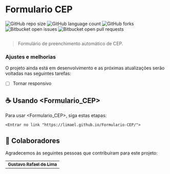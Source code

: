 # Formulario CEP

![GitHub repo size](https://img.shields.io/github/repo-size/iuricode/README-template?style=for-the-badge)
![GitHub language count](https://img.shields.io/github/languages/count/iuricode/README-template?style=for-the-badge)
![GitHub forks](https://img.shields.io/github/forks/iuricode/README-template?style=for-the-badge)
![Bitbucket open issues](https://img.shields.io/bitbucket/issues/iuricode/README-template?style=for-the-badge)
![Bitbucket open pull requests](https://img.shields.io/bitbucket/pr-raw/iuricode/README-template?style=for-the-badge)

<img src="https://cdn.discordapp.com/attachments/840715995039662130/976986398911516753/unknown.png" alt="">


> Formulário de preenchimento automático de CEP.
### Ajustes e melhorias
O projeto ainda está em desenvolvimento e as próximas atualizações serão voltadas nas seguintes tarefas:


- [ ] Tornar responsivo


## ☕ Usando <Formulario_CEP>

Para usar <Formulario_CEP>, siga estas etapas:

```
<Entrar no link "https://limael.github.io/Formulario-CEP/">
```

## 🤝 Colaboradores

Agradecemos às seguintes pessoas que contribuíram para este projeto:

<table>
  <tr>
    <td align="center">
      <a href="#">
        <sub>
          <b>Gustavo Rafael de Lima</b>
        </sub>
      </a>
    </td>
  </tr>
</table>


